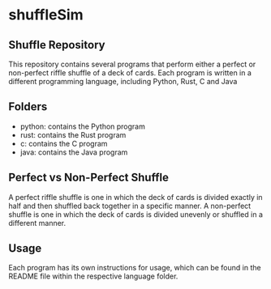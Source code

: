 # shuffleSim

## Shuffle Repository

This repository contains several programs that perform either a perfect or non-perfect riffle shuffle of a deck of cards. Each program is written in a different programming language, including Python, Rust, C and Java

## Folders

- python: contains the Python program
- rust: contains the Rust program
- c: contains the C program
- java: contains the Java program

## Perfect vs Non-Perfect Shuffle

A perfect riffle shuffle is one in which the deck of cards is divided exactly in half and then shuffled back together in a specific manner. A non-perfect shuffle is one in which the deck of cards is divided unevenly or shuffled in a different manner.

## Usage

Each program has its own instructions for usage, which can be found in the README file within the respective language folder.

